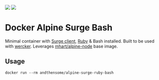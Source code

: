 [![](https://images.microbadger.com/badges/image/andthensome/alpine-surge-ruby-bash.svg)](https://microbadger.com/images/andthensome/alpine-surge-ruby-bash "Get your own image badge on microbadger.com") [![](https://images.microbadger.com/badges/version/andthensome/alpine-surge-ruby-bash.svg)](https://microbadger.com/images/andthensome/alpine-surge-ruby-bash "Get your own version badge on microbadger.com")

# Docker Alpine Surge Bash

Minimal container with [Surge client](https://www.npmjs.com/package/surge), [Ruby](https://www.ruby-lang.org/en/) & Bash installed. Built to be used with [wercker](http://wercker.com/). Leverages [mhart/alpine-node](https://hub.docker.com/r/mhart/alpine-node/) base image.

## Usage

	docker run --rm andthensome/alpine-surge-ruby-bash
